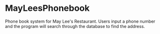 MayLeesPhonebook
================
Phone book system for May Lee's Restaurant. Users input a phone number and the program will search through the database
to find the address.
